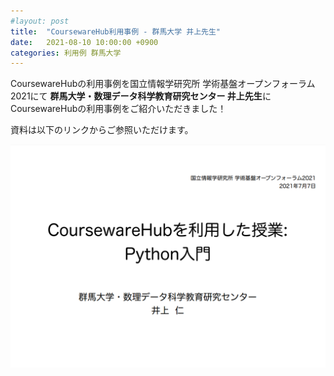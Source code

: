 ```yaml
---
#layout: post
title:  "CoursewareHub利用事例 - 群馬大学 井上先生"
date:   2021-08-10 10:00:00 +0900
categories: 利用例 群馬大学
---
```


CoursewareHubの利用事例を国立情報学研究所 学術基盤オープンフォーラム2021にて
**群馬大学・数理データ科学教育研究センター 井上先生**にCoursewareHubの利用事例をご紹介いただきました！

資料は以下のリンクからご参照いただけます。

[![CoursewareHubを利用した授業: Python入門](/assets/images/20210707PM_Cloud2_03_pdf.png)](https://www.nii.ac.jp/openforum/upload/20210707PM_Cloud2_03.pdf)

